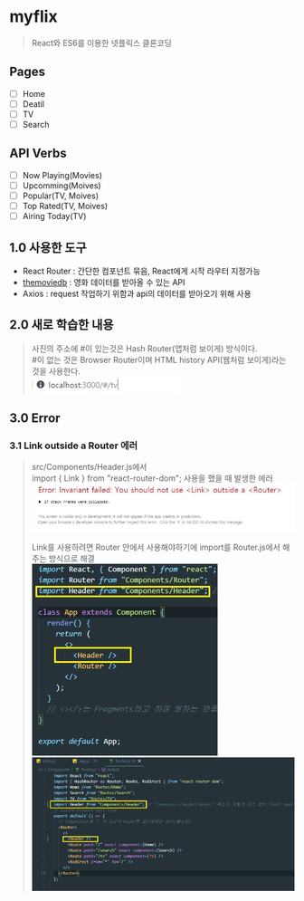 # myflix

> React와 ES6를 이용한 넷플릭스 클론코딩

## Pages

- [ ] Home
- [ ] Deatil
- [ ] TV
- [ ] Search

## API Verbs

- [ ] Now Playing(Movies)
- [ ] Upcomming(Moives)
- [ ] Popular(TV, Moives)
- [ ] Top Rated(TV, Moives)
- [ ] Airing Today(TV)

## 1.0 사용한 도구

- React Router : 간단한 컴포넌트 묶음, React에게 시작 라우터 지정가능
- [themoviedb](https://www.themoviedb.org/) : 영화 데이터를 받아올 수 있는 API
- Axios : request 작업하기 위함과 api의 데이터를 받아오기 위해 사용

## 2.0 새로 학습한 내용

> 사진의 주소에 #이 있는것은 Hash Router(앱처럼 보이게) 방식이다.  
> #이 없는 것은 Browser Router이며 HTML history API(웹처럼 보이게)라는 것을 사용한다.  
> ![img](img/new_01.jpg)

## 3.0 Error

### 3.1 Link outside a Router 에러

> src/Components/Header.js에서  
> import { Link } from "react-router-dom"; 사용을 했을 때 발생한 에러  
> ![img](img/error_01.jpg)
>
> Link를 사용하려면 Router 안에서 사용해야하기에 import를 Router.js에서 해주는 방식으로 해결  
> ![img](img/error_01-1.jpg)  
> ![img](img/error_01-2.jpg)
